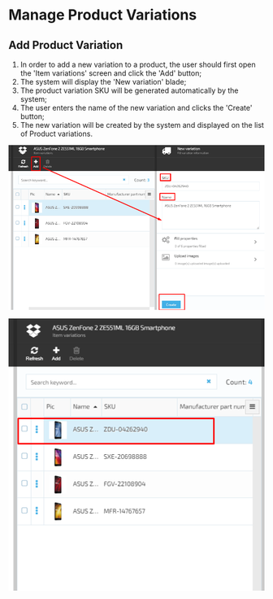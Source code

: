 # Manage Product Variations

## Add Product Variation

1. In order to add a new variation to a product, the user should first open the 'Item variations' screen and click the 'Add' button;
1. The system will display the 'New variation' blade; 
1. The product variation SKU will be generated automatically by the system;
1. The user enters the name of the new variation and clicks the 'Create' button;
1. The new variation will be created by the system and displayed on the list of Product variations.

![Add New Variation](media/screen-add-new-variation.png)

![New Variation Added](media/screen-new-variation-added.png)
